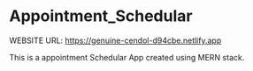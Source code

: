 ﻿# Appointment_Schedular

WEBSITE URL:
https://genuine-cendol-d94cbe.netlify.app

This is a appointment Schedular App created using MERN stack.
